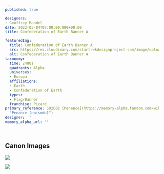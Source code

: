 ```yaml
---
published: true

designers:
- Geoffrey Mandel
date: 2022-05-04T07:00:00.000+00:00
title: Confederation of Earth Banner A

featuredImg:
  title: Confederation of Earth Banner A
  src: https://res.cloudinary.com/startrekdesignproject-com/image/upload/v1651693643/Confederation-of-Earth-Banner-A.png
  alt: Confederation of Earth Banner A
taxonomy:
  time: 2400s
  quadrants: Alpha
  universes:
  - Europa
  affiliations:
  - Earth
  - Confederation of Earth
  types:
  - Flag/Banner
  franchise: Picard
primary_reference: S02E02 [Penance](https://memory-alpha.fandom.com/wiki/Penance_(episode)
  "Penance (episode)")
designer: ''
memory_alpha_url: ''

---
```

## Canon Images

![](https://res.cloudinary.com/startrekdesignproject-com/image/upload/v1651693644/Confederation-of-Earth-Banner-A-B_PCD-2x2-1.jpg)

![](https://res.cloudinary.com/startrekdesignproject-com/image/upload/v1651694470/Confederation-of-Earth-Banner-A-B_PCD-2x2-4_dz4i09.jpg)